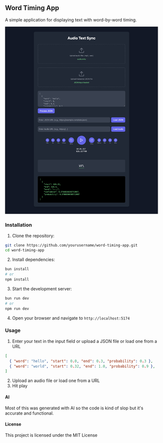 ## Word Timing App

A simple application for displaying text with word-by-word timing.

![Word Timing App Screenshot](./screenshot.png)

### Installation

1. Clone the repository:
```bash
git clone https://github.com/yourusername/word-timing-app.git
cd word-timing-app
```

2. Install dependencies:
```bash
bun install
# or
npm install
```

3. Start the development server:
```bash
bun run dev
# or
npm run dev
```

4. Open your browser and navigate to `http://localhost:5174`

### Usage

1. Enter your text in the input field or upload a JSON file or load one from a URL
```json
[
  { "word": "hello", "start": 0.0, "end": 0.3, "probability": 0.3 },
  { "word": "world", "start": 0.32, "end": 1.0, "probability": 0.9 },
]
```
2. Upload an audio file or load one from a URL
3. Hit play


#### AI

Most of this was generated with AI so the code is kind of slop but it's accurate and functional.

#### License

This project is licensed under the MIT License
